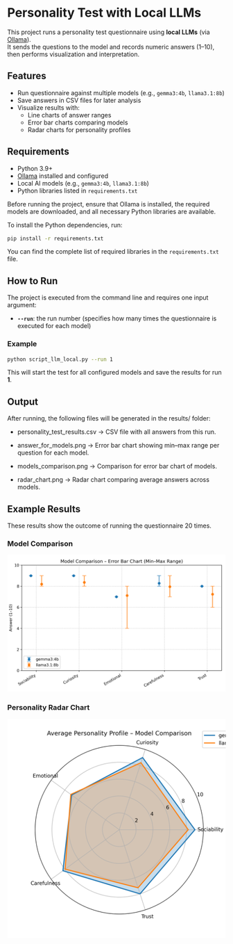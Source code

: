 # Personality Test with Local LLMs

This project runs a personality test questionnaire using **local LLMs** (via [Ollama](https://ollama.ai)).  
It sends the questions to the model and records numeric answers (1–10), then performs visualization and interpretation.

## Features
- Run questionnaire against multiple models (e.g., `gemma3:4b`, `llama3.1:8b`)
- Save answers in CSV files for later analysis
- Visualize results with:
  - Line charts of answer ranges
  - Error bar charts comparing models
  - Radar charts for personality profiles

  
## Requirements

* Python 3.9+
* [Ollama](https://ollama.ai) installed and configured
* Local AI models (e.g., `gemma3:4b`, `llama3.1:8b`)
* Python libraries listed in `requirements.txt`

Before running the project, ensure that Ollama is installed, the required models are downloaded, and all necessary Python libraries are available.

To install the Python dependencies, run:

```bash
pip install -r requirements.txt
```

You can find the complete list of required libraries in the `requirements.txt` file.


## How to Run

The project is executed from the command line and requires one input argument:

* **`--run`**: the run number (specifies how many times the questionnaire is executed for each model)

### Example

```bash
python script_llm_local.py --run 1
```

This will start the test for all configured models and save the results for run **1**.


## Output

After running, the following files will be generated in the results/ folder:

- personality_test_results.csv → CSV file with all answers from this run.

- answer_for_models.png → Error bar chart showing min–max range per question for each model.

- models_comparison.png → Comparison for error bar chart of models.

- radar_chart.png → Radar chart comparing average answers across models.


## Example Results
These results show the outcome of running the questionnaire 20 times.

### Model Comparison
![Model Comparison](results/models_comparison.png)

### Personality Radar Chart
![Radar Chart](results/radar_chart.png)